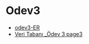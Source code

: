 # Odev3

<!--Index-->

- [odev3-ER](./odev3-ER.doc)
- [Veri Tabanı _Ödev 3 page3](./Veri%20Taban%C4%B1%20_%C3%96dev%203%20page3.pdf)

<!--Index-->
